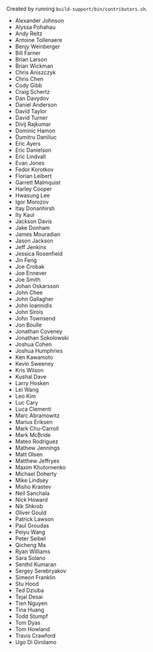 Created by running `build-support/bin/contributors.sh`.

+ Alexander Johnson
+ Alyssa Pohahau
+ Andy Reitz
+ Antoine Tollenaere
+ Benjy Weinberger
+ Bill Farner
+ Brian Larson
+ Brian Wickman
+ Chris Aniszczyk
+ Chris Chen
+ Cody Gibb
+ Craig Schertz
+ Dan Davydov
+ Daniel Anderson
+ David Taylor
+ David Turner
+ Divij Rajkumar
+ Dominic Hamon
+ Dumitru Daniliuc
+ Eric Ayers
+ Eric Danielson
+ Eric Lindvall
+ Evan Jones
+ Fedor Korotkov
+ Florian Leibert
+ Garrett Malmquist
+ Harley Cooper
+ Hwasung Lee
+ Igor Morozov
+ Itay Donanhirsh
+ Ity Kaul
+ Jackson Davis
+ Jake Donham
+ James Mouradian
+ Jason Jackson
+ Jeff Jenkins
+ Jessica Rosenfield
+ Jin Feng
+ Joe Crobak
+ Joe Ennever
+ Joe Smith
+ Johan Oskarsson
+ John Chee
+ John Gallagher
+ John Ioannidis
+ John Sirois
+ John Townsend
+ Jon Boulle
+ Jonathan Coveney
+ Jonathan Sokolowski
+ Joshua Cohen
+ Joshua Humphries
+ Ken Kawamoto
+ Kevin Sweeney
+ Kris Wilson
+ Kushal Dave
+ Larry Hosken
+ Lei Wang
+ Leo Kim
+ Luc Cary
+ Luca Clementi
+ Marc Abramowitz
+ Marius Eriksen
+ Mark Chu-Carroll
+ Mark McBride
+ Mateo Rodriguez
+ Mathew Jennings
+ Matt Olsen
+ Matthew Jeffryes
+ Maxim Khutornenko
+ Michael Doherty
+ Mike Lindsey
+ Misho Krastev
+ Neil Sanchala
+ Nick Howard
+ Nik Shkrob
+ Oliver Gould
+ Patrick Lawson
+ Paul Groudas
+ Peiyu Wang
+ Peter Seibel
+ Qicheng Ma
+ Ryan Williams
+ Sara Solano
+ Senthil Kumaran
+ Sergey Serebryakov
+ Simeon Franklin
+ Stu Hood
+ Ted Dziuba
+ Tejal Desai
+ Tien Nguyen
+ Tina Huang
+ Todd Stumpf
+ Tom Dyas
+ Tom Howland
+ Travis Crawford
+ Ugo Di Girolamo
